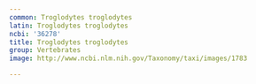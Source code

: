 ```yaml
---
common: Troglodytes troglodytes
latin: Troglodytes troglodytes
ncbi: '36278'
title: Troglodytes troglodytes
group: Vertebrates
image: http://www.ncbi.nlm.nih.gov/Taxonomy/taxi/images/1783

---
```

